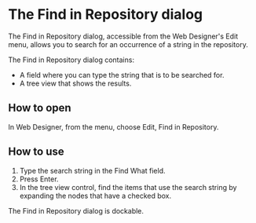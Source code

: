 # The Find in Repository dialog

The Find in Repository dialog, accessible from the Web Designer's Edit menu, allows you to search for an occurrence of a string in the repository.

The Find in Repository dialog contains:

- A field where you can type the string that is to be searched for.
- A tree view that shows the results.

## How to open

In Web Designer, from the menu, choose Edit, Find in Repository.

## How to use

1. Type the search string in the Find What field.
2. Press Enter.
3. In the tree view control, find the items that use the search string by expanding the nodes that have a checked box.

The Find in Repository dialog is dockable.